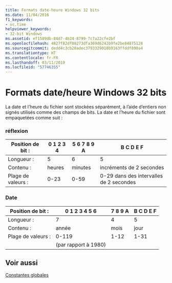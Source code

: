 ```yaml
---
title: Formats date-heure Windows 32 bits
ms.date: 11/04/2016
f1_keywords:
- vc.time
helpviewer_keywords:
- 32-bit Windows
ms.assetid: ef1589db-84d7-4b24-8799-7c7a22cfe2bf
ms.openlocfilehash: 4827f82df08273dfa369d6242b9fe2be84875128
ms.sourcegitcommit: dedd4c3cb28adec3793329018b9163ffddf890a4
ms.translationtype: HT
ms.contentlocale: fr-FR
ms.lasthandoff: 03/11/2019
ms.locfileid: "57746355"
---
```

# <a name="32-bit-windows-timedate-formats"></a>Formats date/heure Windows 32 bits

La date et l’heure du fichier sont stockées séparément, à l’aide d’entiers non signés utilisés comme des champs de bits. La date et l’heure du fichier sont empaquetées comme suit :

### <a name="time"></a>réflexion

|Position de bit :|0   1   2   3   4|5   6   7   8   9   A|B   C   D   E   F|
|-------------------|-----------------------|---------------------------|-----------------------|
|Longueur :|5|6|5|
|Contenu :|heures|minutes|incréments de 2 secondes|
|Plage de valeurs :|0-23|0-59|0-29 dans des intervalles de 2 secondes|

### <a name="date"></a>Date

|Position de bit :|0   1   2   3   4   5   6|7   8   9   A|B   C   D   E   F|
|-------------------|-------------------------------|-------------------|-----------------------|
|Longueur :|7|4|5|
|Contenu :|année|mois|jour|
|Plage de valeurs :|0-119|1-12|1-31|
||(par rapport à 1980)|||

## <a name="see-also"></a>Voir aussi

[Constantes globales](../c-runtime-library/global-constants.md)
